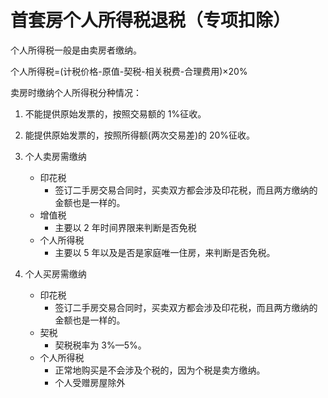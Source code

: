 # 首套房个人所得税退税（专项扣除）


个人所得税一般是由卖房者缴纳。

个人所得税=(计税价格-原值-契税-相关税费-合理费用)×20%

卖房时缴纳个人所得税分种情况：

1.  不能提供原始发票的，按照交易额的 1%征收。
2.  能提供原始发票的，按照所得额(两次交易差)的 20%征收。

3.  个人卖房需缴纳
    -   印花税
        -   签订二手房交易合同时，买卖双方都会涉及印花税，而且两方缴纳的金额也是一样的。
    -   增值税
        -   主要以 2 年时间界限来判断是否免税
    -   个人所得税
        -   主要以 5 年以及是否是家庭唯一住房，来判断是否免税。

4.  个人买房需缴纳
    -   印花税
        -   签订二手房交易合同时，买卖双方都会涉及印花税，而且两方缴纳的金额也是一样的。
    -   契税
        -   契税税率为 3%—5%。
    -   个人所得税
        -   正常地购买是不会涉及个税的，因为个税是卖方缴纳。
        -   个人受赠房屋除外
